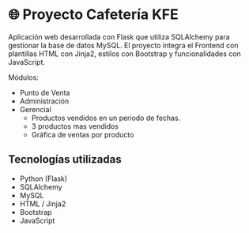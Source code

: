 # 🌐 Proyecto Cafetería KFE

Aplicación web desarrollada con Flask que utiliza SQLAlchemy para gestionar la base de datos MySQL. El proyecto integra el Frontend con plantillas HTML con Jinja2, estilos con Bootstrap y funcionalidades con JavaScript.

Módulos:
- Punto de Venta
- Administración
- Gerencial
  - Productos vendidos en un periodo de fechas.
  - 3 productos mas vendidos
  - Gráfica de ventas por producto

## Tecnologías utilizadas
- Python (Flask)
- SQLAlchemy
- MySQL
- HTML / Jinja2
- Bootstrap
- JavaScript
